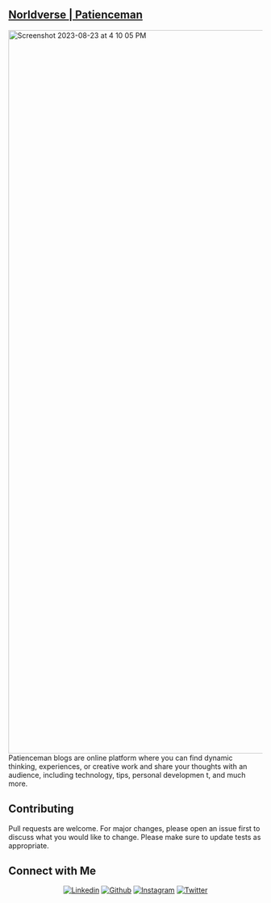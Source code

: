 ## [Norldverse | Patienceman](https://blog.patienceman.com/)
<img width="1433" alt="Screenshot 2023-08-23 at 4 10 05 PM" src="https://github.com/patiencemann/norldverse-web/assets/55847682/fdee7f97-01c7-4f4d-b199-06c8dd11519f">
Patienceman blogs are online platform where you can find dynamic thinking, experiences, or creative work and share your thoughts with an audience, including technology, tips, personal developmen
t, and much more.

## Contributing
Pull requests are welcome. For major changes, please open an issue first to discuss what you would like to change.
Please make sure to update tests as appropriate.

## Connect with Me
<p align="center">
	<a href="https://www.linkedin.com/in/manirabona-patience-3b08051b4"><img alt="Linkedin" title="Manirabona patience Linkedin" src="https://img.shields.io/badge/LinkedIn-0077B5?style=for-the-badge&logo=linkedin&logoColor=white"></a>
  <a href="https://github.com/manirabona-programer/manirabona-programer"><img alt="Github" title="Manirabona patience Github" src="https://img.shields.io/badge/GitHub-100000?style=for-the-badge&logo=github&logoColor=white"></a>
  <a href="https://www.instagram.com/manirabona_walker"><img alt="Instagram" title="Manirabona Patience Instagram" src="https://img.shields.io/badge/Instagram-E4405F?style=for-the-badge&logo=instagram&logoColor=white"></a>
	  <a href="https://twitter.com/ManirabonaW"><img alt="Twitter" title="Manirabona Patience Twitter" src="https://img.shields.io/badge/Twitter-1DA1F2?style=for-the-badge&logo=twitter&logoColor=white"></a>
	  </p>
